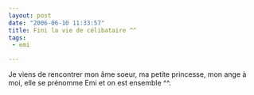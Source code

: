 ```yaml
---
layout: post
date: "2006-06-10 11:33:57"
title: Fini la vie de célibataire ^^
tags:
 - emi

---
```


Je viens de rencontrer mon âme soeur, ma petite princesse, mon ange à moi, elle se prénomme Emi et on est ensemble ^^.
